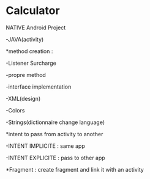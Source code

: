 # Calculator
NATIVE Android Project

-JAVA(activity)

*method creation :

-Listener Surcharge

-propre method

-interface implementation

-XML(design)

-Colors

-Strings(dictionnaire change language)

*intent to pass from activity to another

-INTENT IMPLICITE : same app

-INTENT EXPLICITE : pass to other app

*Fragment : create fragment and link it with an activity
